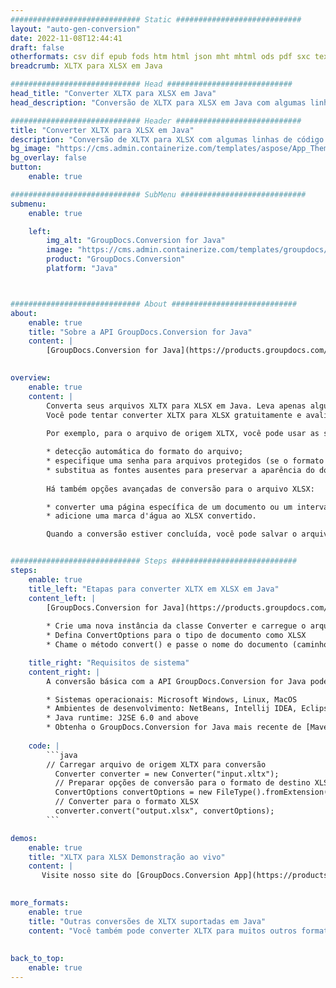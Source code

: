 ```yaml
---
############################# Static ############################
layout: "auto-gen-conversion"
date: 2022-11-08T12:44:41
draft: false
otherformats: csv dif epub fods htm html json mht mhtml ods pdf sxc tex tsv xlam xls xlsb xlsm xlsx xlt xltm xltx xml xps
breadcrumb: XLTX para XLSX em Java

############################# Head ############################
head_title: "Converter XLTX para XLSX em Java"
head_description: "Conversão de XLTX para XLSX em Java com algumas linhas de código. Converta mais de 160 formatos de arquivo usando a API de conversão de documentos do GroupDocs para Java"

############################# Header ############################
title: "Converter XLTX para XLSX em Java"
description: "Conversão de XLTX para XLSX com algumas linhas de código Java"
bg_image: "https://cms.admin.containerize.com/templates/aspose/App_Themes/V3/images/bg/header1.png"
bg_overlay: false
button:
    enable: true

############################# SubMenu ############################
submenu:
    enable: true

    left:
        img_alt: "GroupDocs.Conversion for Java"
        image: "https://cms.admin.containerize.com/templates/groupdocs/images/product-logos/90x90-noborder/groupdocs-conversion-java.png"
        product: "GroupDocs.Conversion"
        platform: "Java"



############################# About ############################
about:
    enable: true
    title: "Sobre a API GroupDocs.Conversion for Java"
    content: |
        [GroupDocs.Conversion for Java](https://products.groupdocs.com/conversion/java/) é uma API avançada de conversão de formato de arquivo para conversão entre formatos populares de imagem e documento, como Microsoft Office, OpenDocument, PDF, HTML, e-mail, CAD. e muito mais com apenas algumas linhas de código. A API nativa detecta automaticamente os formatos dos documentos originais e oferece muitas opções para personalizar os documentos convertidos. Juntamente com a função de extrair informações de um documento, ele também suporta o armazenamento em cache dos resultados da conversão para o disco local por padrão. No entanto, qualquer tipo de armazenamento em cache pode ser suportado pela implementação das interfaces apropriadas - Amazon S3, Dropbox, Google Drive, Windows Azure, Reddis ou quaisquer outras.
    

overview:
    enable: true
    content: |
        Converta seus arquivos XLTX para XLSX em Java. Leva apenas algumas linhas de código Java em qualquer plataforma de sua escolha, como Windows, Linux, macOS.
        Você pode tentar converter XLTX para XLSX gratuitamente e avaliar a qualidade dos resultados da conversão. Junto com scripts de conversão de arquivo simples, você pode tentar opções mais sofisticadas para carregar o arquivo de origem XLTX e armazenar a saída XLSX. 
        
        Por exemplo, para o arquivo de origem XLTX, você pode usar as seguintes opções de carregamento:

        * detecção automática do formato do arquivo;
        * especifique uma senha para arquivos protegidos (se o formato de arquivo for compatível);
        * substitua as fontes ausentes para preservar a aparência do documento.
        
        Há também opções avançadas de conversão para o arquivo XLSX:

        * converter uma página específica de um documento ou um intervalo de páginas;
        * adicione uma marca d'água ao XLSX convertido.

        Quando a conversão estiver concluída, você pode salvar o arquivo XLSX no caminho do arquivo local ou em qualquer armazenamento de terceiros, como FTP, Amazon S3, Google Drive, Dropbox etc. Observe - para converter XLTX para XLSX, você não precisa instalar nenhum software adicional, como MS Office, Open Office, Adobe Acrobat Reader etc.


############################# Steps ############################
steps:
    enable: true
    title_left: "Etapas para converter XLTX em XLSX em Java"
    content_left: |
        [GroupDocs.Conversion for Java](https://products.groupdocs.com/conversion/java/) permite que os desenvolvedores convertam facilmente o arquivo XLTX para XLSX com algumas linhas de código.
        
        * Crie uma nova instância da classe Converter e carregue o arquivo XLTX com o caminho completo
        * Defina ConvertOptions para o tipo de documento como XLSX
        * Chame o método convert() e passe o nome do documento (caminho completo) e formato (XLSX) como parâmetro

    title_right: "Requisitos de sistema"
    content_right: |
        A conversão básica com a API GroupDocs.Conversion for Java pode ser feita com apenas algumas linhas de código. Nossas APIs são suportadas em todas as principais plataformas e sistemas operacionais. Antes de executar o código abaixo, certifique-se de ter os seguintes pré-requisitos instalados em seu sistema.

        * Sistemas operacionais: Microsoft Windows, Linux, MacOS
        * Ambientes de desenvolvimento: NetBeans, Intellij IDEA, Eclipse, etc.
        * Java runtime: J2SE 6.0 and above
        * Obtenha o GroupDocs.Conversion for Java mais recente de [Maven](https://repository.groupdocs.com/webapp/#/artifacts/browse/tree/General/repo/com/groupdocs/groupdocs-conversion)
         
    code: |
        ```java    
        // Carregar arquivo de origem XLTX para conversão
          Converter converter = new Converter("input.xltx");
          // Preparar opções de conversão para o formato de destino XLSX
          ConvertOptions convertOptions = new FileType().fromExtension("xlsx").getConvertOptions();
          // Converter para o formato XLSX
          converter.convert("output.xlsx", convertOptions);
        ```

demos:
    enable: true
    title: "XLTX para XLSX Demonstração ao vivo"
    content: |
       Visite nosso site do [GroupDocs.Conversion App](https://products.groupdocs.app/conversion/family) e experimente a conversão de XLTX para XLSX agora. A demonstração gratuita tem os seguintes benefícios
          

more_formats:
    enable: true
    title: "Outras conversões de XLTX suportadas em Java"
    content: "Você também pode converter XLTX para muitos outros formatos de arquivo. Por favor, veja a lista abaixo."
       
       
back_to_top:
    enable: true
---
```


